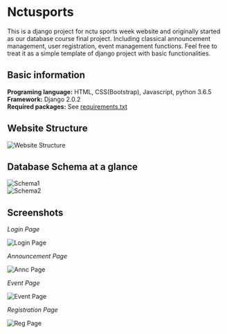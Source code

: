 # Nctusports
This is a django project for nctu sports week website and originally started as our database course final project. 
Including classical announcement management, user registration, event management functions. 
Feel free to treat it as a simple template of django project with basic functionalities.

## Basic information
**Programing language:** HTML, CSS(Bootstrap), Javascript, python 3.6.5  
**Framework:** Django 2.0.2  
**Required packages:** See [requirements.txt](https://github.com/SongRongLee/nctusports/blob/master/requirements.txt)

## Website Structure
![Website Structure](https://i.imgur.com/suBaLXW.png)

## Database Schema at a glance
![Schema1](https://i.imgur.com/e1kDF98.png)  
![Schema2](https://i.imgur.com/aLJyWIE.png)

## Screenshots
*Login Page*  

![Login Page](https://i.imgur.com/XQOS8Xz.png)  

*Announcement Page*  

![Annc Page](https://i.imgur.com/3c7vdw7.png)  

*Event Page*  

![Event Page](https://i.imgur.com/z60FmOY.png)  

*Registration Page*  

![Reg Page](https://i.imgur.com/yZ6s9Kc.png)  

